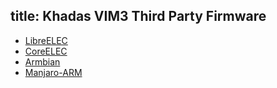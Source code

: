 title: Khadas VIM3 Third Party Firmware
---

* [LibreELEC](https://libreelec.tv/)
* [CoreELEC](https://github.com/CoreELEC/CoreELEC/releases)
* [Armbian]()
* [Manjaro-ARM](https://osdn.net/projects/manjaro-arm/storage/vim3/)
